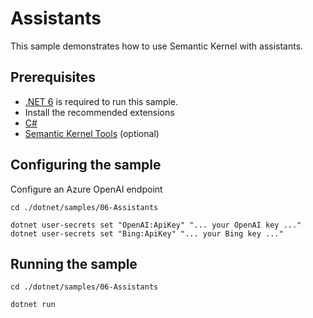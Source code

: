 # Assistants

This sample demonstrates how to use Semantic Kernel with assistants.

## Prerequisites

- [.NET 6](https://dotnet.microsoft.com/download/dotnet/6.0) is required to run this sample.
- Install the recommended extensions
- [C#](https://marketplace.visualstudio.com/items?itemName=ms-dotnettools.csharp)
- [Semantic Kernel Tools](https://marketplace.visualstudio.com/items?itemName=ms-semantic-kernel.semantic-kernel) (optional)

## Configuring the sample

Configure an Azure OpenAI endpoint

```
cd ./dotnet/samples/06-Assistants

dotnet user-secrets set "OpenAI:ApiKey" "... your OpenAI key ..."
dotnet user-secrets set "Bing:ApiKey" "... your Bing key ..."
```

## Running the sample

```
cd ./dotnet/samples/06-Assistants

dotnet run
```
